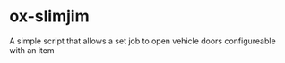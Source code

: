 # ox-slimjim
A simple script that allows a set job to open vehicle doors configureable with an item
